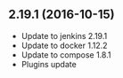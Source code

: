 
## 2.19.1 (2016-10-15)
- Update to jenkins 2.19.1
- Update to docker 1.12.2
- Update to compose 1.8.1
- Plugins update
